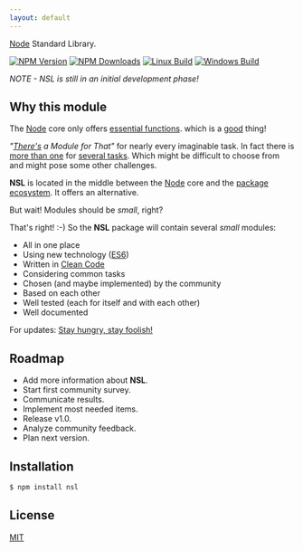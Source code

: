 ```yaml
---
layout: default
---
```

[Node](http://nodejs.org) Standard Library.

  [![NPM Version][npm-image]][npm-url]
  [![NPM Downloads][downloads-image]][downloads-url]
  [![Linux Build][travis-image]][travis-url]
  [![Windows Build][appveyor-image]][appveyor-url]

*NOTE - NSL is still in an initial development phase!*

## Why this module
The [Node](http://nodejs.org) core only offers [essential functions](https://nodejs.org/api/). which is a [good](http://thenodeway.io/introduction/) thing!

*"[There's](https://www.npmjs.com) a Module for That"* for nearly every imaginable task. In fact there is [more than one](https://www.npmjs.com/search?q=string+format) for [several tasks](https://www.npmjs.com/search?q=date+format). Which might be difficult to choose from and might pose some other challenges.

__NSL__ is located in the middle between the [Node](http://nodejs.org) core and the [package ecosystem](https://www.npmjs.com). It offers an alternative.

But wait! Modules should be *small*, right?

That's right! :-) So the __NSL__ package will contain several *small* modules:

- All in one place
- Using new technology ([ES6](http://exploringjs.com))
- Written in [Clean Code](http://clean-code-developer.com)
- Considering common tasks
- Chosen (and maybe implemented) by the community
- Based on each other
- Well tested (each for itself and with each other)
- Well documented

For updates: [Stay hungry, stay foolish!](https://twitter.com/nsljs)

## Roadmap
- Add more information about __NSL__.
- Start first community survey.
- Communicate results.
- Implement most needed items.
- Release v1.0.
- Analyze community feedback.
- Plan next version.

## Installation

```bash
$ npm install nsl
```

## License
  [MIT](LICENSE)

[npm-image]: https://img.shields.io/npm/v/nsl.svg
[npm-url]: https://npmjs.org/package/nsl
[downloads-image]: https://img.shields.io/npm/dm/nsl.svg
[downloads-url]: https://npmjs.org/package/nsl
[travis-image]: https://img.shields.io/travis/nsljs/nsl/master.svg?label=linux
[travis-url]: https://travis-ci.org/nsljs/nsl
[appveyor-image]: https://img.shields.io/appveyor/ci/nsljs/nsl/master.svg?label=windows
[appveyor-url]: https://ci.appveyor.com/project/nsljs/nsl
